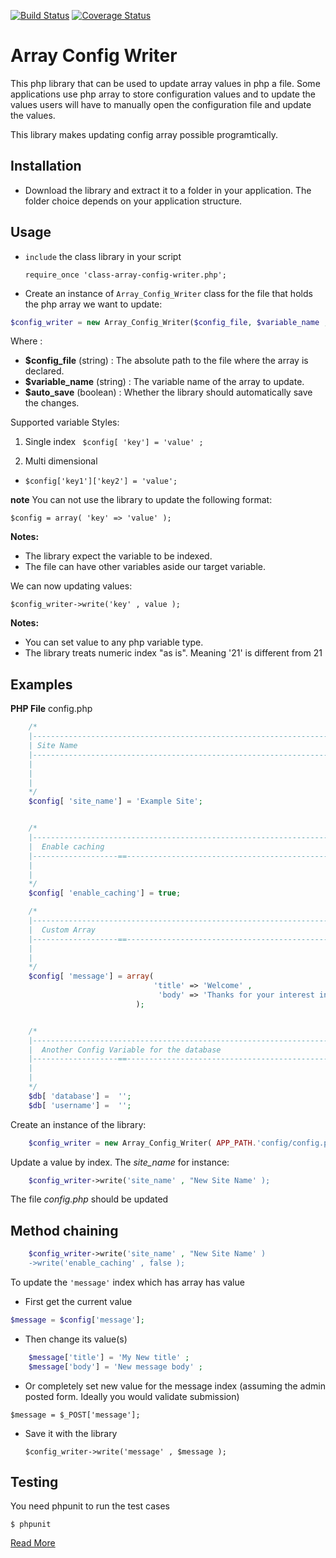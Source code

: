 [![Build Status](https://travis-ci.org/hollax/ArrayConfigWriter.svg?branch=develop)](https://travis-ci.org/hollax/ArrayConfigWriter)
[![Coverage Status](https://coveralls.io/repos/github/hollax/ArrayConfigWriter/badge.svg?branch=master)](https://coveralls.io/github/hollax/ArrayConfigWriter?branch=master)

# Array Config Writer 

This php library that can be used to update array values in php a file.
Some applications use php array to store configuration values and to update the values
users will have to manually open the configuration file and update the values.

This library makes updating config array possible programtically.

## Installation 

* Download the library and extract it to a folder in your application. The folder choice depends on your application structure.

## Usage
* `include` the class library in your script

    ```require_once 'class-array-config-writer.php';```


* Create an instance of  `Array_Config_Writer` class for the file that holds the php array we want to update:

```php
$config_writer = new Array_Config_Writer($config_file, $variable_name , $auto_save );
```

Where :

* **$config_file** (string) : The absolute path to the file where the array is declared. 
* **$variable_name** (string) : The variable name of the array  to update. 
* **$auto_save** (boolean) : Whether the library should automatically save the changes.

Supported variable Styles:

1. Single index
` $config[ 'key'] = 'value' ;`

2. Multi dimensional

* `$config['key1']['key2'] = 'value';`

**note** You can not use the library to update the following format: 

`$config = array( 'key' => 'value' );`

**Notes:** 
* The library expect the variable to be indexed. 
* The file can have other variables aside our target variable.

We can now updating values:

```$config_writer->write('key' , value );```

**Notes:** 
* You can set value to any php variable type. 
* The library treats numeric index "as is". Meaning '21' is different from 21

## Examples

**PHP File** config.php

```php
    /*
    |--------------------------------------------------------------------------
    | Site Name
    |--------------------------------------------------------------------------
    |
    | 
    |
    */
    $config[ 'site_name'] = 'Example Site';


    /*
    |--------------------------------------------------------------------------
    |  Enable caching
    |-------------------==-------------------------------------------------------
    |
    |
    */
    $config[ 'enable_caching'] = true;

    /*
    |--------------------------------------------------------------------------
    |  Custom Array
    |-------------------==-------------------------------------------------------
    |
    |
    */
    $config[ 'message'] = array(
                                'title' => 'Welcome' ,
                                 'body' => 'Thanks for your interest in the library'
                            );


    /*
    |--------------------------------------------------------------------------
    |  Another Config Variable for the database 
    |-------------------==-------------------------------------------------------
    |
    |
    */
    $db[ 'database'] =  '';
    $db[ 'username'] =  '';
```

Create an instance of the library:

```php
    $config_writer = new Array_Config_Writer( APP_PATH.'config/config.php', 'config' );
```

 Update a value by index. The *site_name* for instance:
 
```php
    $config_writer->write('site_name' , "New Site Name' );
```
The file *config.php* should be updated

## Method chaining 

```php
    $config_writer->write('site_name' , "New Site Name' )
    ->write('enable_caching' , false );
```


To update the `'message'` index which has array has value

* First get the current value 

```php
$message = $config['message'];
```

* Then change its value(s)
    
```php
    $message['title'] = 'My New title' ;
    $message['body'] = 'New message body' ;
```

* Or completely set new value for the message index
(assuming the admin posted form. Ideally you would validate submission)

`$message = $_POST['message'];`


* Save it with the library 

    `$config_writer->write('message' , $message );`
    
## Testing
You need phpunit to run the test cases

`$ phpunit`

[Read More](http://hollax.github.io/ArrayConfigWriter)
